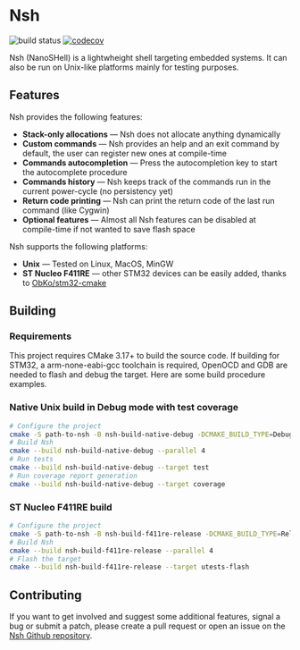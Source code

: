 # Nsh
![build status](https://github.com/juliencombattelli/nsh/workflows/Build%20&%20Tests/badge.svg)
[![codecov](https://codecov.io/gh/juliencombattelli/nsh/branch/master/graph/badge.svg?token=0L5KEeuCMn)](https://codecov.io/gh/juliencombattelli/nsh)

Nsh (NanoSHell) is a lightwheight shell targeting embedded systems.
It can also be run on Unix-like platforms mainly for testing purposes.

## Features

Nsh provides the following features:
- **Stack-only allocations** — Nsh does not allocate anything dynamically
- **Custom commands** — Nsh provides an help and an exit command by default, the user can register new ones at compile-time
- **Commands autocompletion** — Press the autocompletion key to start the autocomplete procedure
- **Commands history** — Nsh keeps track of the commands run in the current power-cycle (no persistency yet)
- **Return code printing** — Nsh can print the return code of the last run command (like Cygwin)
- **Optional features** — Almost all Nsh features can be disabled at compile-time if not wanted to save flash space

Nsh supports the following platforms:
- **Unix** — Tested on Linux, MacOS, MinGW
- **ST Nucleo F411RE** — other STM32 devices can be easily added, thanks to [ObKo/stm32-cmake](https://github.com/ObKo/stm32-cmake)

## Building

### Requirements

This project requires CMake 3.17+ to build the source code.
If building for STM32, a arm-none-eabi-gcc toolchain is required, OpenOCD and GDB are needed to flash and debug the target.
Here are some build procedure examples.

### Native Unix build in Debug mode with test coverage

```bash
# Configure the project
cmake -S path-to-nsh -B nsh-build-native-debug -DCMAKE_BUILD_TYPE=Debug -DENABLE_COVERAGE=ON
# Build Nsh
cmake --build nsh-build-native-debug --parallel 4
# Run tests
cmake --build nsh-build-native-debug --target test
# Run coverage report generation
cmake --build nsh-build-native-debug --target coverage
```

### ST Nucleo F411RE build

```bash
# Configure the project
cmake -S path-to-nsh -B nsh-build-f411re-release -DCMAKE_BUILD_TYPE=Release -DCMAKE_TOOLCHAIN_FILE=cmake/Toolchains/Stm32Gcc.cmake -DNSH_PLATFORM_NAME=Stm32NucleoF411RE
# Build Nsh
cmake --build nsh-build-f411re-release --parallel 4
# Flash the target
cmake --build nsh-build-f411re-release --target utests-flash
```

## Contributing

If you want to get involved and suggest some additional features, signal a bug or submit a patch, please create a pull request or open an issue on the [Nsh Github repository](https://github.com/juliencombattelli/nsh).
